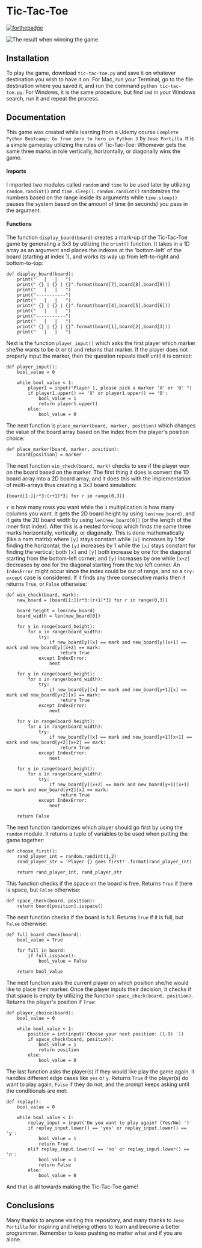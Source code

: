 # Tic-Tac-Toe
[![forthebadge](https://forthebadge.com/images/badges/made-with-python.svg)](https://forthebadge.com)

![The result when winning the game](winner.png)

## Installation

To play the game, download `tic-tac-toe.py` and save it on whatever destination you wish to have it on. For Mac, run your Terminal, go to the file destination where you saved it, and run the command `python tic-tac-toe.py`. For Windows, it is the same procedure, but find `cmd` in your Windows search, run it and repeat the process.

## Documentation

This game was created while learning from a Udemy course `Complete Python Bootcamp: Go from zero to hero in Python 3` by `Jose Portilla`. It is a simple gameplay utilizing the rules of Tic-Tac-Toe: Whomever gets the same three marks in role vertically, horizontally, or diagonally wins the game.

#### Imports

I imported two modules called `random` and `time` to be used later by utilizing `random.randint()` and `time.sleep()`. `random.randint()` randomizes the numbers based on the range inside its arguments while `time.sleep()` pauses the system based on the amount of time (in seconds) you pass in the argument.

#### Functions

The function `display_board(board)` creates a mark-up of the Tic-Tac-Toe game by generating a 3x3 by utilizing the `print()` function. It takes in a 1D array as an argument and places the indexes at the 'bottom-left' of the board (starting at index 1), and works its way up from left-to-right and bottom-to-top:

```
def display_board(board):
    print("   |   |   ")
    print(" {} | {} | {}".format(board[7],board[8],board[9]))
    print("   |   |   ")
    print("-----------")
    print("   |   |   ")
    print(" {} | {} | {}".format(board[4],board[5],board[6]))
    print("   |   |   ")
    print("-----------")
    print("   |   |   ")
    print(" {} | {} | {}".format(board[1],board[2],board[3]))
    print("   |   |   ")
```

Next is the function `player_input()` which asks the first player which marker she/he wants to be (`X` or `O`) and returns that marker. If the player does not properly input the marker, then the question repeats itself until it is correct:

```
def player_input():
    bool_value = 0

    while bool_value < 1:
        player1 = input("Player 1, please pick a marker 'X' or 'O' ")
        if player1.upper() == 'X' or player1.upper() == 'O':
            bool_value = 1
            return player1.upper()
        else:
            bool_value = 0
```

The next function is `place_marker(board, marker, position)` which changes the value of the board array based on the index from the player's position choice:

```
def place_marker(board, marker, position):
    board[position] = marker
```

The next function `win_check(board, mark)` checks to see if the player won on the board based on the marker. The first thing it does is convert the 1D board array into a 2D board array, and it does this with the implementation of multi-arrays thus creating a 3x3 board simulation:

```
[board[1:][r*3:(r+1)*3] for r in range(0,3)]
```

`r` is how many rows you want while the `3` multiplication is how many columns you want. It gets the 2D board height by using `len(new_board)`, and it gets the 2D board width by using `len(new_board[0])` (or the length of the inner first index). After this is a nested for-loop which finds the same three marks horizontally, vertically, or diagonally. This is done mathematically (like a nxm matrix) where `[y]` stays constant while `[x]` increases by 1 for finding the horizontal; the `[y]` increases by 1 while the `[x]` stays constant for finding the vertical; both `[x]` and `[y]` both increase by one for the diagonal starting from the bottom-left corner; and `[y]` increases by one while `[x+2]` decreases by one for the diagonal starting from the top left corner. An `IndexError` might occur since the index could be out of range, and so a `try-except` case is considered. If it finds any three consecutive marks then it returns `True`, or `False` otherwise:

```
def win_check(board, mark):
    new_board = [board[1:][r*3:(r+1)*3] for r in range(0,3)]

    board_height = len(new_board)
    board_width = len(new_board[0])

    for y in range(board_height):
        for x in range(board_width):
            try:
                if new_board[y][x] == mark and new_board[y][x+1] == mark and new_board[y][x+2] == mark:
                    return True
            except IndexError:
                next

    for y in range(board_height):
        for x in range(board_width):
            try:
                if new_board[y][x] == mark and new_board[y+1][x] == mark and new_board[y+2][x] == mark:
                    return True
            except IndexError:
                next

    for y in range(board_height):
        for x in range(board_width):
            try:
                if new_board[y][x] == mark and new_board[y+1][x+1] == mark and new_board[y+2][x+2] == mark:
                    return True
            except IndexError:
                next

    for y in range(board_height):
        for x in range(board_width):
            try:
                if new_board[y][x+2] == mark and new_board[y+1][x+1] == mark and new_board[y+2][x] == mark:
                    return True
            except IndexError:
                next

    return False
```

The next function randomizes which player should go first by using the `random` module. It returns a tuple of variables to be used when putting the game together:

```
def choose_first():
    rand_player_int = random.randint(1,2)
    rand_player_str = 'Player {} goes first!'.format(rand_player_int)

    return rand_player_int, rand_player_str
```

This function checks if the space on the board is free. Returns `True` if there is space, but `False` otherwise:

```
def space_check(board, position):
    return board[position].isspace()
```

The next function checks if the board is full. Returns `True` if it is full, but `False` otherwise:

```
def full_board_check(board):
    bool_value = True

    for full in board:
        if full.isspace():
            bool_value = False

    return bool_value
```

The next function asks the current player on which position she/he would like to place their marker. Once the player inputs their decision, it checks if that space is empty by utilizing the function `space_check(board, position)`. Returns the player's position if `True`:

```
def player_choice(board):
    bool_value = 0

    while bool_value < 1:
        position = int(input('Choose your next position: (1-9) '))
        if space_check(board, position):
            bool_value = 1
            return position
        else:
            bool_value = 0
```

The last function asks the player(s) if they would like play the game again. It handles different edge cases like `yes` or `y`. Returns `True` if the player(s) do want to play again, `False` if they do not, and the prompt keeps asking until the conditionals are met:

```
def replay():
    bool_value = 0

    while bool_value < 1:
        replay_input = input('Do you want to play again? (Yes/No) ')
        if replay_input.lower() == 'yes' or replay_input.lower() == 'y':
            bool_value = 1
            return True
        elif replay_input.lower() == 'no' or replay_input.lower() == 'n':
            bool_value = 1
            return False
        else:
            bool_value = 0
```

And that is all towards making the Tic-Tac-Toe game!

## Conclusions

Many thanks to anyone visiting this repository, and many thanks to `Jose Portilla` for inspiring and helping others to learn and become a better programmer. Remember to keep pushing no matter what and if you are alone.